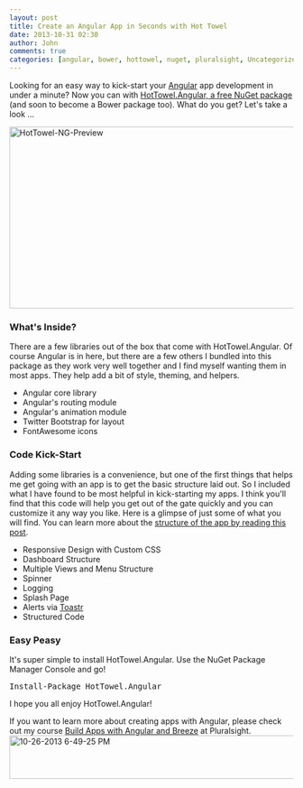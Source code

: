 ```yaml
---
layout: post
title: Create an Angular App in Seconds with Hot Towel
date: 2013-10-31 02:30
author: John
comments: true
categories: [angular, bower, hottowel, nuget, pluralsight, Uncategorized]
---
```

Looking for an easy way to kick-start your <a href="http://angularjs.org" target="_blank">Angular</a> app development in under a minute? Now you can with <a href="http://nuget.org/packages/hottowel.angular" target="_blank">HotTowel.Angular, a free NuGet package</a> (and soon to become a Bower package too). What do you get? Let's take a look ...

<img src="http://www.johnpapa.net/wp-content/uploads/2013/09/HotTowel-NG-Preview-600x322.png" alt="HotTowel-NG-Preview" width="600" height="322" class="aligncenter size-large wp-image-20961" />

<h3>What's Inside?</h3>
There are a few libraries out of the box that come with HotTowel.Angular. Of course Angular is in here, but there are a few others I bundled into this package as they work very well together and I find myself wanting them in most apps. They help add a bit of style, theming, and helpers.
<ul>
<li>Angular core library</li>
<li>Angular's routing module</li>
<li>Angular's animation module</li>
<li>Twitter Bootstrap for layout</li>
<li>FontAwesome icons</li>
</ul>

<h3>Code Kick-Start</h3>
Adding some libraries is a convenience, but one of the first things that helps me get going with an app is to get the basic structure laid out. So I included what I have found to be most helpful in kick-starting my apps. I think you'll find that this code will help you get out of the gate quickly and you can customize it any way you like. Here is a glimpse of just some of what you will find. You can learn more about the <a href="http://www.johnpapa.net/angular-growth-structure/" target="_blank">structure of the app by reading this post</a>.
<ul>
<li>Responsive Design with Custom CSS</li>
<li>Dashboard Structure</li>
<li>Multiple Views and Menu Structure</li>
<li>Spinner</li>
<li>Logging</li>
<li>Splash Page</li>
<li>Alerts via <a href="http://toastrjs.com" target="_blank">Toastr</a></li>
<li>Structured Code</li>
</ul>

<h3>Easy Peasy</h3>
It's super simple to install HotTowel.Angular. Use the NuGet Package Manager Console and go!
<pre class="prettyprint">
Install-Package HotTowel.Angular
</pre>

I hope you all enjoy HotTowel.Angular! 

If you want to learn more about creating apps with Angular, please check out my course <a href="http://jpapa.me/spangz" target="_blank">Build Apps with Angular and Breeze</a> at Pluralsight.
<a href="http://jpapa.me/spangz" target="_blank"><img src="http://www.johnpapa.net/wp-content/uploads/2013/10/10-26-2013-6-49-25-PM-600x77.png" alt="10-26-2013 6-49-25 PM" width="600" height="77" class="aligncenter size-large wp-image-22081" />
</a>


